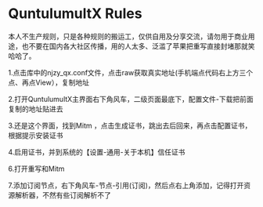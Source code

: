 # QuntulumultX Rules
本人不生产规则，只是各种规则的搬运工，仅供自用及分享交流，请勿用于商业用途，也不要在国内各大社区传播，用的人太多、泛滥了苹果把重写直接封堵那就笑哈哈了。

1.点击库中的njzy_qx.conf文件，点击raw获取真实地址(手机端点代码右上方三个点、再点View），复制地址

2.打开QuntulumultX主界面右下角风车，二级页面最底下，配置文件-下载把前面复制的地址贴进去

3.还是这个界面，找到Mitm ，点击生成证书，跳出去后回来，再点击配置证书，根据提示安装证书

4.启用证书，并到系统的【设置-通用-关于本机】信任证书

6.打开重写和Mitm

7.添加订阅节点，右下角风车-节点-引用(订阅)，然后点右上角添加，记得打开资源解析器，不然有些订阅解析不了
